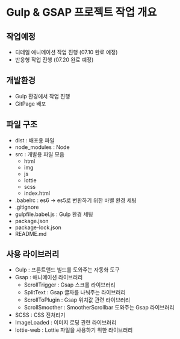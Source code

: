 # Gulp & GSAP 프로젝트 작업 개요

## 작업예정
- 디테일 애니메이션 작업 진행 (07.10 완료 예정)
- 반응형 작업 진행 (07.20 완료 예정)

## 개발환경
- Gulp 환경에서 작업 진행
- GitPage 배포

## 파일 구조
- dist : 배포용 파일 
- node_modules : Node
- src : 개발용 파일 모음 
  - html 
  - img 
  - js
  - lottie
  - scss
  - index.html
- .babelrc : es6 -> es5로 변환하기 위한 바벨 환경 세팅
- .gitignore
- gulpfile.babel.js : Gulp 환경 세팅
- package.json
- package-lock.json
- README.md

## 사용 라이브러리 
- Gulp : 프론트앤드 빌드를 도와주는 자동화 도구 
- Gsap : 애니메이션 라이브러리
  - ScrollTrigger : Gsap 스크롤 라이브러리
  - SplitText : Gsap 글자를 나눠주는 라이브러리 
  - ScrollToPlugin : Gsap 위치값 관련 라이브러리
  - ScrollSmoother : SmootherScrollbar 도와주는 Gsap 라이브러리
- SCSS : CSS 진처리기
- ImageLoaded : 이미지 로딩 관련 라이브러리
- lottie-web : Lottie 파일을 사용하기 위한 라이브러리
